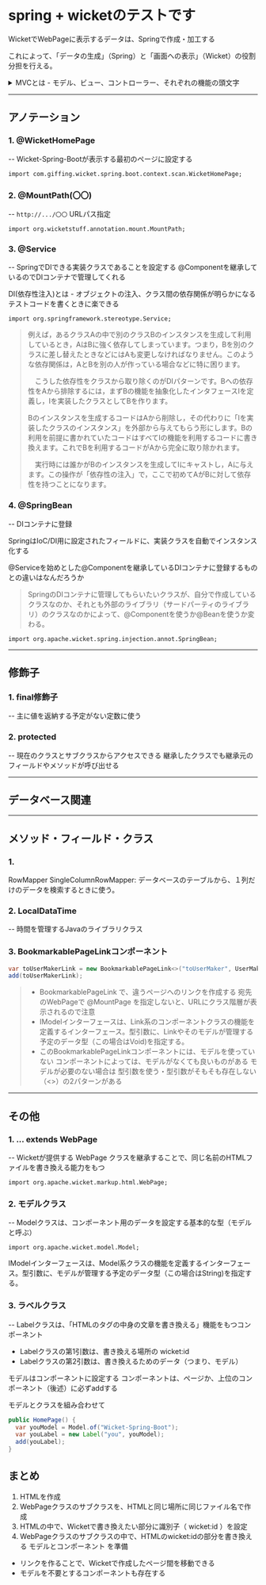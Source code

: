 # spring + wicketのテストです

WicketでWebPageに表示するデータは、Springで作成・加工する

これによって、「データの生成」（Spring）と「画面への表示」（Wicket）の役割分担を行える。

<details><summary>MVCとは - モデル、ビュー、コントローラー、それぞれの機能の頭文字</summary>
  
- モデル
  
>MVCのモデルとはシステムの本体、根幹の大切な部分
>データを関連づけ検証するなど、繊細な処理を行います。

>例としては、日付機能やデータの保存、計算や、ユーザーインターフェイスに通知するという役割もあります。
>
>ユーザーアクセスにより促された処理をデータベースにアクセスし、操作・参照して必要な値に取り出し、または変化して、インターフェイスに通知するのがモデルの役割です。

- ビュー
  
>MVCのビューとはユーザーインターフェイスの部分を担当します。ユーザーインターフェイスとはユーザーが直接見る画面のことで、入力した機能の処理を行います。

>使用者（ユーザー）とサイトとのインターフェイス（接点）でもあり、レイアウトやメニュー、ボタンの操作性など、画面表示やボタンの操作性もビューの役割

>ビューの役割は、データを表示させたりする出力部分を担当します。HTMLを「動的に生成する」という役目を負います。
>
>例えば、TwitterなどのSNSなどは、最新の情報を画面に表示させます。アクセスするたびにデータベースから最新記事を取得し、トップページに表示するという処理を行います。

- コントローラー
  
>MVCのコントローラーとはユーザーの入力に基づき、モデルとビューを制御する役目を担う部分

>ユーザーが入力した情報に基づいて、モデルへデータを取り出す指示を、ビューにはモデルで取り出したデータを元に画面を表示する指示を出します。

>コントローラーの役目は、クライアントとビュー、モデルとの橋渡し役です。
>
>クライアントからのリクエストに応じた処理を行う際、必要に応じてモデルからデータの受け渡しを行い、ビューに表示する画面の処理を促す、という仲介役がコントローラーの役目です。
>
>データベースに送られてきたクライアントが入力した情報をビューへ渡し、画面を表示します。クライアントのボタン操作による情報でモデルに処理を促します。

</details>

***
## アノテーション

### 1. @WicketHomePage
\-- Wicket-Spring-Bootが表示する最初のページに設定する

`import com.giffing.wicket.spring.boot.context.scan.WicketHomePage;`

### 2. @MountPath(〇〇)
\-- ` http://.../〇〇 ` URLパス指定

`import org.wicketstuff.annotation.mount.MountPath;`

### 3. @Service
\-- SpringでDIできる実装クラスであることを設定する
@Componentを継承しているのでDIコンテナで管理してくれる

DI(依存性注入)とは - オブジェクトの注入、クラス間の依存関係が明らかになる
テストコードを書くときに楽できる

`import org.springframework.stereotype.Service;`

>例えば，あるクラスAの中で別のクラスBのインスタンスを生成して利用しているとき，AはBに強く依存してしまっています。つまり，Bを別のクラスに差し替えたときなどにはAも変更しなければなりません。このような依存関係は，AとBを別の人が作っている場合などに特に困ります。
>
>　こうした依存性をクラスから取り除くのがDIパターンです。Bへの依存性をAから排除するには，まずBの機能を抽象化したインタフェースIを定義し，Iを実装したクラスとしてBを作ります。
>
> Bのインスタンスを生成するコードはAから削除し，その代わりに「Iを実装したクラスのインスタンス」を外部から与えてもらう形にします。Bの利用を前提に書かれていたコードはすべてIの機能を利用するコードに書き換えます。これでBを利用するコードがAから完全に取り除かれます。
>
>　実行時には誰かがBのインスタンスを生成してIにキャストし，Aに与えます。この操作が「依存性の注入」で，ここで初めてAがBに対して依存性を持つことになります。

### 4. @SpringBean
\-- DIコンテナに登録

SpringはIoC/DI用に設定されたフィールドに、実装クラスを自動でインスタンス化する

@Serviceを始めとした@Componentを継承しているDIコンテナに登録するものとの違いはなんだろうか

>SpringのDIコンテナに管理してもらいたいクラスが、自分で作成しているクラスなのか、それとも外部のライブラリ（サードパーティのライブラリ）のクラスなのかによって、@Componentを使うか@Beanを使うか変わる。

`import org.apache.wicket.spring.injection.annot.SpringBean;`

***
## 修飾子

### 1. final修飾子
\-- 主に値を返納する予定がない定数に使う

### 2. protected
\-- 現在のクラスとサブクラスからアクセスできる
継承したクラスでも継承元のフィールドやメソッドが呼び出せる

***
## データベース関連


***
## メソッド・フィールド・クラス

### 1.
RowMapper
SingleColumnRowMapper:
データベースのテーブルから、１列だけのデータを検索するときに使う。

### 2. LocalDataTime
\-- 時間を管理するJavaのライブラリクラス

### 3. BookmarkablePageLinkコンポーネント

```java
var toUserMakerLink = new BookmarkablePageLink<>("toUserMaker", UserMakerPage.class);
add(toUserMakerLink);
```

>- BookmarkablePageLink で、違うページへのリンクを作成する
>宛先のWebPageで @MountPage を指定しないと、URLにクラス階層が表示されるので注意
>- IModelインターフェースは、Link系のコンポーネントクラスの機能を定義するインターフェース。型引数に、Linkやそのモデルが管理する予定のデータ型（この場合はVoid)を指定する。
>- このBookmarkablePageLinkコンポーネントには、モデルを使っていない
>コンポーネントによっては、モデルがなくても良いものがある
>モデルが必要のない場合は <Void> 型引数を使う・型引数がそもそも存在しない（<>）の2パターンがある

***
## その他

### 1. ... extends WebPage
\-- Wicketが提供する WebPage クラスを継承することで、同じ名前のHTMLファイルを書き換える能力をもつ

`import org.apache.wicket.markup.html.WebPage;`

### 2. モデルクラス
\-- Modelクラスは、コンポーネント用のデータを設定する基本的な型（モデルと呼ぶ）

`import org.apache.wicket.model.Model;`

IModelインターフェースは、Model系クラスの機能を定義するインターフェース。型引数に、モデルが管理する予定のデータ型（この場合はString)を指定する。

### 3. ラベルクラス
\-- Labelクラスは、「HTMLのタグの中身の文章を書き換える」機能をもつコンポーネント
- Labelクラスの第1引数は、書き換える場所の wicket:id
- Labelクラスの第2引数は、書き換えるためのデータ（つまり、モデル）

モデルはコンポーネントに設定する
コンポーネントは、ページか、上位のコンポーネント（後述）に必ずaddする

モデルとクラスを組み合わせて
```java
public HomePage() {
  var youModel = Model.of("Wicket-Spring-Boot");
  var youLabel = new Label("you", youModel);
  add(youLabel);
}
```



## まとめ

1. HTMLを作成
2. WebPageクラスのサブクラスを、HTMLと同じ場所に同じファイル名で作成
3. HTMLの中で、Wicketで書き換えたい部分に識別子（ wicket:id ）を設定
4. WebPageクラスのサブクラスの中で、HTMLのwicket:idの部分を書き換える モデルとコンポーネント を準備

- リンクを作ることで、Wicketで作成したページ間を移動できる
- モデルを不要とするコンポーネントも存在する
